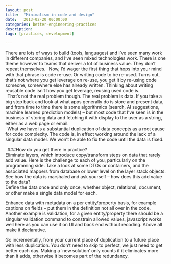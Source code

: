 ```yaml
---
layout: post
title:  "Minimalism in code and design"
date:   2013-02-20 00:00:00
categories: better-engineering-practices 
description: 
tags: [practices, development]

---
```


There are lots of ways to build (tools, languages) and I’ve seen many work in different companies, and I’ve seen mixed technologies work. There is one theme however to teams that deliver a lot of business value. They don’t repeat themselves.
<linebreak> 
Now, I’d wager the first thing that hops into your mind with that phrase is code re-use. Or writing code to be re-used. Turns out, that’s not where you get leverage on re-use, you get it by re-using code someone, somewhere else has already written. Thinking about writing reusable code isn’t how you get leverage, reusing used code is.  
  
That’s not the real problem though. The real problem is data. If you take a big step back and look at what apps generally do is store and present data, and from time to time there is some algorithmics (search, AI suggestions, machine learned prediction models) – but most code that I’ve seen is in the business of storing data and fetching it with display to the user as a string, either as a web page or email.  
  
What we have is a substantial duplication of data concepts as a root cause for code complexity. The code is, in effect working around the lack of a singular data model. We won’t be able to fix the code until the data is fixed. 

  
###How do you get there in practice?  
Eliminate layers, which introduce copy/transform steps on data that rarely add value. Here is the challenge to each of you, particularly on the programming side. Take a look at some DTOs or containers, and the associated mappers from database or lower level on the layer stack objects. See how the data is marshaled and ask yourself – how does this add value to the data?  
Define the data once and only once, whether object, relational, document, or other make a single data model for each. 

Enhance data with metadata on a per entity/property basis, for example captions on fields – put them in the definition not all over in the code. Another example is validation, for a given entity/property there should be a singular validation command to constrain allowed values, javascript works well here as you can use it on UI and back end without recoding. Above all make it declarative.

Go incrementally, from your current place of duplication to a future place with less duplication. You don’t need to skip to perfect, we just need to get better each day. Making a ‘new solution’ only counts if it eliminates more than it adds, otherwise it becomes part of the redundancy. 
  
                                                                                                                                                        